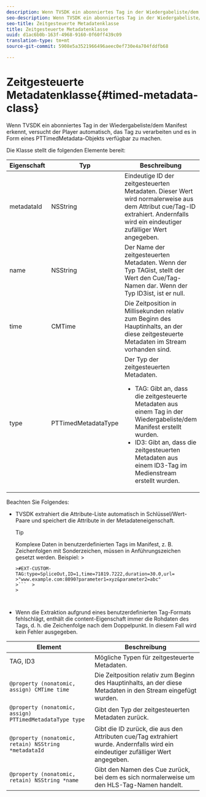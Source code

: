 ```yaml
---
description: Wenn TVSDK ein abonniertes Tag in der Wiedergabeliste/dem Manifest erkennt, versucht der Player automatisch, das Tag zu verarbeiten und es in Form eines PTTimedMetadata-Objekts verfügbar zu machen.
seo-description: Wenn TVSDK ein abonniertes Tag in der Wiedergabeliste/dem Manifest erkennt, versucht der Player automatisch, das Tag zu verarbeiten und es in Form eines PTTimedMetadata-Objekts verfügbar zu machen.
seo-title: Zeitgesteuerte Metadatenklasse
title: Zeitgesteuerte Metadatenklasse
uuid: d1ac6b0b-163f-4968-9160-0f60ff439c09
translation-type: tm+mt
source-git-commit: 5908e5a3521966496aeec0ef730e4a704fddfb68

---
```



# Zeitgesteuerte Metadatenklasse{#timed-metadata-class}

Wenn TVSDK ein abonniertes Tag in der Wiedergabeliste/dem Manifest erkennt, versucht der Player automatisch, das Tag zu verarbeiten und es in Form eines PTTimedMetadata-Objekts verfügbar zu machen.

Die Klasse stellt die folgenden Elemente bereit:

<table id="table_FFC56AC5B1E04DA99C9309C0223ABA90"> 
 <thead> 
  <tr> 
   <th colname="col1" class="entry"> Eigenschaft </th> 
   <th colname="col02" class="entry"> Typ </th> 
   <th colname="col2" class="entry"> Beschreibung </th> 
  </tr>
 </thead>
 <tbody> 
  <tr> 
   <td colname="col1"> <span class="codeph"> metadataId</span> </td> 
   <td colname="col02"><span class="codeph"> NSString</span> </td> 
   <td colname="col2"> Eindeutige ID der zeitgesteuerten Metadaten. Dieser Wert wird normalerweise aus dem Attribut cue/Tag-ID extrahiert. Andernfalls wird ein eindeutiger zufälliger Wert angegeben. </td> 
  </tr> 
  <tr> 
   <td colname="col1"><span class="codeph"> name</span> </td> 
   <td colname="col02"><span class="codeph"> NSString</span></td> 
   <td colname="col2"> Der Name der zeitgesteuerten Metadaten. Wenn der Typ <span class="codeph"> TAG</span>ist, stellt der Wert den Cue/Tag-Namen dar. Wenn der Typ <span class="codeph"> ID3</span>ist, ist er null. </td> 
  </tr> 
  <tr> 
   <td colname="col1"><span class="codeph"> time</span> </td> 
   <td colname="col02"><span class="codeph"> CMTime</span></td> 
   <td colname="col2"> Die Zeitposition in Millisekunden relativ zum Beginn des Hauptinhalts, an der diese zeitgesteuerte Metadaten im Stream vorhanden sind. </td> 
  </tr> 
  <tr> 
   <td colname="col1"><span class="codeph"> type</span> </td> 
   <td colname="col02"> <span class="codeph"> PTTimedMetadataType</span></td> 
   <td colname="col2">Der Typ der zeitgesteuerten Metadaten. 
    <ul id="ul_70FBFB33E9F846D8B38592560CCE9560"> 
     <li id="li_739D30561BFB4D9B97DF212E4880BA2C">TAG: Gibt an, dass die zeitgesteuerte Metadaten aus einem Tag in der Wiedergabeliste/dem Manifest erstellt wurden. </li> 
     <li id="li_E785E1DEF1CC4D9DBE7764E5D05EFAFC">ID3: Gibt an, dass die zeitgesteuerten Metadaten aus einem ID3-Tag im Medienstream erstellt wurden. </li> 
    </ul> </td> 
  </tr> 
 </tbody> 
</table>

<!--<a id="section_737CC47997F74F80A3C5C6171ADE120E"></a>-->

Beachten Sie Folgendes:

* TVSDK extrahiert die Attribute-Liste automatisch in Schlüssel/Wert-Paare und speichert die Attribute in der Metadateneigenschaft.

   >[!TIP]
   >
   >Komplexe Daten in benutzerdefinierten Tags im Manifest, z. B. Zeichenfolgen mit Sonderzeichen, müssen in Anführungszeichen gesetzt werden. Beispiel:   >
   >
   >
   ```>
   >#EXT-CUSTOM-TAG:type=SpliceOut,ID=1,time=71819.7222,duration=30.0,url=
   >"www.example.com:8090?parameter1=xyz&parameter2=abc"
   >```  >
   >



* Wenn die Extraktion aufgrund eines benutzerdefinierten Tag-Formats fehlschlägt, enthält die content-Eigenschaft immer die Rohdaten des Tags, d. h. die Zeichenfolge nach dem Doppelpunkt. In diesem Fall wird kein Fehler ausgegeben.

| Element | Beschreibung |
|---|---|
| TAG, ID3 | Mögliche Typen für zeitgesteuerte Metadaten. |
| `@property (nonatomic, assign) CMTime time` | Die Zeitposition relativ zum Beginn des Hauptinhalts, an der diese Metadaten in den Stream eingefügt wurden. |
| `@property (nonatomic, assign) PTTimedMetadataType type` | Gibt den Typ der zeitgesteuerten Metadaten zurück. |
| `@property (nonatomic, retain) NSString *metadataId` | Gibt die ID zurück, die aus den Attributen cue/Tag extrahiert wurde. Andernfalls wird ein eindeutiger zufälliger Wert angegeben. |
| `@property (nonatomic, retain) NSString *name` | Gibt den Namen des Cue zurück, bei dem es sich normalerweise um den HLS-Tag-Namen handelt. |

